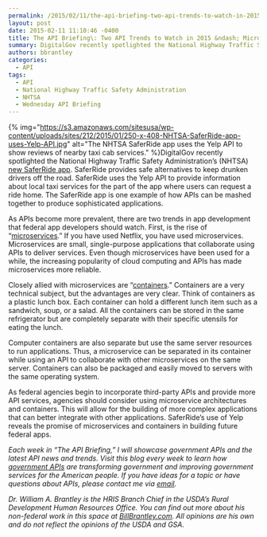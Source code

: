 ```yaml
---
permalink: /2015/02/11/the-api-briefing-two-api-trends-to-watch-in-2015-microservices-and-containers/
layout: post
date: 2015-02-11 11:10:46 -0400
title: The API Briefing\: Two API Trends to Watch in 2015 &ndash; Microservices and Containers
summary: DigitalGov recently spotlighted the National Highway Traffic Safety Administration&rsquo;s (NHTSA) new SaferRide app. SaferRide provides safe alternatives to keep drunken drivers off the road. SaferRide uses the Yelp API to provide information about local taxi services for
authors: bbrantley
categories:
  - API
tags:
  - API
  - National Highway Traffic Safety Administration
  - NHTSA
  - Wednesday API Briefing
---
```


{% img="https://s3.amazonaws.com/sitesusa/wp-content/uploads/sites/212/2015/01/250-x-408-NHTSA-SaferRide-app-uses-Yelp-API.jpg" alt="The NHTSA SaferRide app uses the Yelp API to show reviews of nearby taxi cab services." %}DigitalGov recently spotlighted the National Highway Traffic Safety Administration’s (NHTSA) <a href="https://www.WHATEVER/2015/01/26/new-nhtsa-app-uses-yelp-api/" target="_blank">new SaferRide app</a>. SaferRide provides safe alternatives to keep drunken drivers off the road. SaferRide uses the Yelp API to provide information about local taxi services for the part of the app where users can request a ride home. The SaferRide app is one example of how APIs can be mashed together to produce sophisticated applications.

As APIs become more prevalent, there are two trends in app development that federal app developers should watch. First, is the rise of “<a href="http://www.javaworld.com/article/2863409/soa/why-2015-will-be-the-year-of-microservices.html" target="_blank">microservices</a>.” If you have used Netflix, you have used microservices. Microservices are small, single-purpose applications that collaborate using APIs to deliver services. Even though microservices have been used for a while, the increasing popularity of cloud computing and APIs has made microservices more reliable.

Closely allied with microservices are “<a href="http://www.zdnet.com/article/what-is-docker-and-why-is-it-so-darn-popular/" target="_blank">containers</a>.” Containers are a very technical subject, but the advantages are very clear. Think of containers as a plastic lunch box. Each container can hold a different lunch item such as a sandwich, soup, or a salad. All the containers can be stored in the same refrigerator but are completely separate with their specific utensils for eating the lunch.

Computer containers are also separate but use the same server resources to run applications. Thus, a microservice can be separated in its container while using an API to collaborate with other microservices on the same server. Containers can also be packaged and easily moved to servers with the same operating system.

As federal agencies begin to incorporate third-party APIs and provide more API services, agencies should consider using microservice architectures and containers. This will allow for the building of more complex applications that can better integrate with other applications. SaferRide&#8217;s use of Yelp reveals the promise of microservices and containers in building future federal apps.

_Each week in “The API Briefing,” I will showcase government APIs and the latest API news and trends. Visit this blog every week to learn how [government APIs](https://www.WHATEVER/2013/04/30/apis-in-government/ "APIs in Government") are transforming government and improving government services for the American people. If you have ideas for a topic or have questions about APIs, please contact me via <a href="mailto:bill.brantley@wdc.usda.gov" target="_blank">email</a>._

_Dr. William A. Brantley is the HRIS Branch Chief in the USDA’s Rural Development Human Resources Office. You can find out more about his non-federal work in this space at <a href="http://billbrantley.com/" target="_blank">BillBrantley.com</a>. All opinions are his own and do not reflect the opinions of the USDA and GSA._
